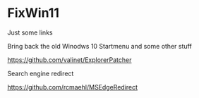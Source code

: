 # FixWin11
Just some links 



Bring back the old Winodws 10 Startmenu and some other stuff

https://github.com/valinet/ExplorerPatcher


Search engine redirect

https://github.com/rcmaehl/MSEdgeRedirect
